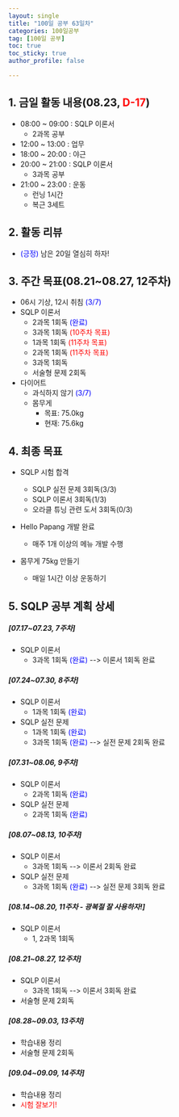 ```yaml
---
layout: single
title: "100일 공부 63일차"
categories: 100일공부
tag: [100일 공부]
toc: true
toc_sticky: true
author_profile: false

---
```


## 1. 금일 활동 내용(08.23, <span style = "color:red">D-17</span>)

* 08:00 ~ 09:00 : SQLP 이론서
  * 2과목 공부
* 12:00 ~ 13:00 : 업무
* 18:00 ~ 20:00 : 야근
* 20:00 ~ 21:00 : SQLP 이론서
  * 3과목 공부
* 21:00 ~ 23:00 : 운동
  * 런닝 1시간
  * 복근 3세트



## 2. 활동 리뷰

* <span style = "color:blue">(긍정)</span> 남은 20일 열심히 하자! 

  

##  3. 주간 목표(08.21~08.27, 12주차)

* 06시 기상, 12시 취침 <span style = "color:blue">(3/7)</span>
* SQLP 이론서
  * 2과목 1회독 <span style = "color:blue">(완료)</span>
  * 3과목 1회독 <span style = "color:red">(10주차 목표)</span>
  * 1과목 1회독 <span style = "color:red">(11주차 목표)</span>
  * 2과목 1회독 <span style = "color:red">(11주차 목표)</span>
  * 3과목 1회독
  * 서술형 문제 2회독
* 다이어트
  * 과식하지 않기 <span style = "color:blue">(3/7)</span>
  * 몸무게
    * 목표: 75.0kg
    * 현재: 75.6kg



## 4. 최종 목표

* SQLP 시험 합격
  * SQLP 실전 문제 3회독(3/3)
  * SQLP 이론서 3회독(1/3)
  * 오라클 튜닝 관련 도서 3회독(0/3)
* Hello Papang 개발 완료
  * 매주 1개 이상의 메뉴 개발 수행

* 몸무게 75kg 만들기
  * 매일 1시간 이상 운동하기



## 5. SQLP 공부 계획 상세

##### [07.17~07.23, 7주차]

* SQLP 이론서 
  * 3과목 1회독 <span style = "color:blue">(완료)</span> --> 이론서 1회독 완료

##### [07.24~07.30, 8주차]

* SQLP 이론서
  * 1과목 1회독 <span style = "color:blue">(완료)</span>
* SQLP 실전 문제
  * 1과목 1회독 <span style = "color:blue">(완료)</span>
  * 3과목 1회독 <span style = "color:blue">(완료)</span>  --> 실전 문제 2회독 완료

##### [07.31~08.06, 9주차]

* SQLP 이론서 
  * 2과목 1회독 <span style = "color:blue">(완료)</span>
* SQLP 실전 문제
  * 2과목 1회독 <span style = "color:blue">(완료)</span>

##### [08.07~08.13, 10주차]

* SQLP 이론서 
  * 3과목 1회독 --> 이론서 2회독 완료
* SQLP 실전 문제
  * 3과목 1회독 <span style = "color:blue">(완료)</span> --> 실전 문제 3회독 완료

##### [08.14~08.20, 11주차 - 광복절 잘 사용하자!]

* SQLP 이론서 
  * 1, 2과목 1회독

##### [08.21~08.27, 12주차]

* SQLP 이론서 
  * 3과목 1회독 --> 이론서 3회독 완료
* 서술형 문제 2회독

##### [08.28~09.03, 13주차]

* 학습내용 정리
* 서술형 문제 2회독

##### [09.04~09.09, 14주차]

* 학습내용 정리
* <span style = "color:red">시험 잘보기!</span>
